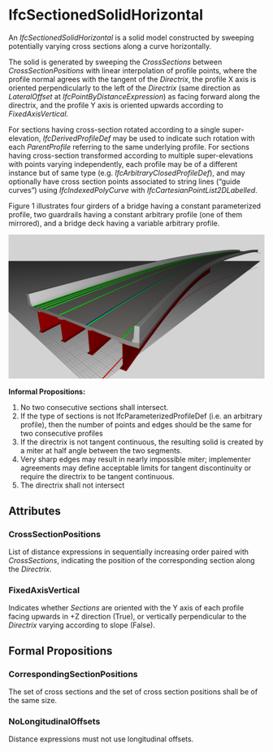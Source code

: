 # IfcSectionedSolidHorizontal

An _IfcSectionedSolidHorizontal_ is a solid model constructed by sweeping potentially varying cross sections along a curve horizontally.

The solid is generated by sweeping the _CrossSections_ between _CrossSectionPositions_ with linear interpolation of profile points, where the profile normal agrees with the tangent of the _Directrix_, the profile X axis is oriented perpendicularly to the left of the _Directrix_ (same direction as _LateralOffset_ at _IfcPointByDistanceExpression_) as facing forward along the directrix, and the profile Y axis is oriented upwards according to _FixedAxisVertical_.

For sections having cross-section rotated according to a single super-elevation, _IfcDerivedProfileDef_ may be used to indicate such rotation with each _ParentProfile_ referring to the same underlying profile. For sections having cross-section transformed according to multiple super-elevations with points varying independently, each profile may be of a different instance but of same type (e.g. _IfcArbitraryClosedProfileDef_), and may optionally have cross section points associated to string lines (“guide curves”) using _IfcIndexedPolyCurve_ with _IfcCartesianPointList2DLabelled_.

Figure 1 illustrates four girders of a bridge having a constant parameterized profile, two guardrails having a constant arbitrary profile (one of them mirrored), and a bridge deck having a variable arbitrary profile.

![spatial structure](../../../../figures/ifcsectionedsolidhorizontal.png "Figure 1 &mdash; Sectioned solid horizontal")

**Informal Propositions:**

1. No two consecutive sections shall intersect.
2. If the type of sections is not IfcParameterizedProfileDef (i.e. an arbitrary profile), then the number of points and edges should be the same for two consecutive profiles
3. If the directrix is not tangent continuous, the resulting solid is created by a miter at half angle between the two segments.
4. Very sharp edges may result in nearly impossible miter; implementer agreements may define acceptable limits for tangent discontinuity or require the directrix to be tangent continuous.
5. The directrix shall not intersect

## Attributes

### CrossSectionPositions
List of distance expressions in sequentially increasing order paired with _CrossSections_, indicating the position of the corresponding section along the _Directrix_.

### FixedAxisVertical
Indicates whether _Sections_ are oriented with the Y axis of each profile facing upwards in +Z direction (True), or vertically perpendicular to the _Directrix_ varying according to slope (False).

## Formal Propositions

### CorrespondingSectionPositions
The set of cross sections and the set of cross section positions shall be of the same size.

### NoLongitudinalOffsets
Distance expressions must not use longitudinal offsets.

